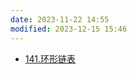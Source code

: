 ```yaml
---
date: 2023-11-22 14:55
modified: 2023-12-15 15:46
---
```

- [141.环形链表](https://leetcode.cn/problems/linked-list-cycle/)
